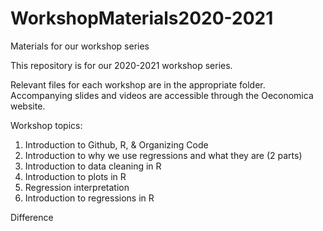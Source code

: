 # WorkshopMaterials2020-2021
Materials for our workshop series

This repository is for our 2020-2021 workshop series. 

Relevant files for each workshop are in the appropriate folder. Accompanying 
slides and videos are accessible through the Oeconomica website.

Workshop topics:
1. Introduction to Github, R, & Organizing Code
2. Introduction to why we use regressions and what they are (2 parts)
3. Introduction to data cleaning in R
4. Introduction to plots in R
5. Regression interpretation
6. Introduction to regressions in R

Difference

